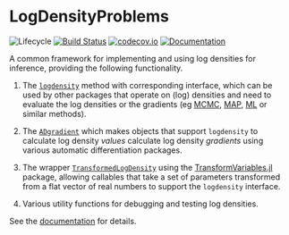 # LogDensityProblems

![Lifecycle](https://img.shields.io/badge/lifecycle-experimental-orange.svg)
[![Build Status](https://travis-ci.org/tpapp/LogDensityProblems.jl.svg?branch=master)](https://travis-ci.org/tpapp/LogDensityProblems.jl)
[![codecov.io](http://codecov.io/github/tpapp/LogDensityProblems.jl/coverage.svg?branch=master)](http://codecov.io/github/tpapp/LogDensityProblems.jl?branch=master)
[![Documentation](https://img.shields.io/badge/docs-master-blue.svg)](https://tpapp.github.io/LogDensityProblems.jl/dev)

A common framework for implementing and using log densities for inference, providing the following functionality.

1. The [`logdensity`](https://tamaspapp.eu/LogDensityProblems.jl/dev/#LogDensityProblems.logdensity) method with corresponding interface, which can be used by other packages that operate on (log) densities and need to evaluate the log densities or the gradients (eg [MCMC](https://en.wikipedia.org/wiki/Markov_chain_Monte_Carlo), [MAP](https://en.wikipedia.org/wiki/Maximum_a_posteriori_estimation), [ML](https://en.wikipedia.org/wiki/Maximum_likelihood_estimation) or similar methods).

2. The [`ADgradient`](https://tamaspapp.eu/LogDensityProblems.jl/dev/#LogDensityProblems.ADgradient) which makes objects that support `logdensity` to calculate log density *values* calculate log density *gradients* using various automatic differentiation packages.

3. The wrapper [`TransformedLogDensity`](https://tamaspapp.eu/LogDensityProblems.jl/dev/#LogDensityProblems.TransformedLogDensity) using the [TransformVariables.jl](https://github.com/tpapp/TransformVariables.jl) package, allowing callables that take a set of parameters transformed from a flat vector of real numbers to support the `logdensity` interface.

4. Various utility functions for debugging and testing log densities.

See the [documentation](https://tpapp.github.io/LogDensityProblems.jl/dev) for details.
